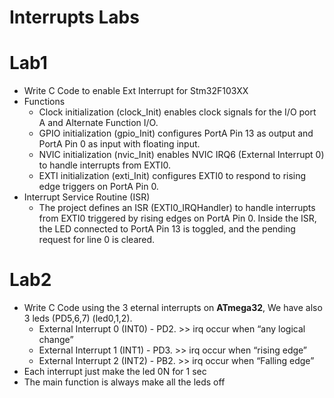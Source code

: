 # Interrupts Labs

# Lab1
- Write C Code to enable Ext Interrupt for Stm32F103XX
- Functions
    - Clock initialization (clock_Init) enables clock signals for the I/O port A and Alternate Function I/O.
    - GPIO initialization (gpio_Init) configures PortA Pin 13 as output and PortA Pin 0 as input with floating input.
    - NVIC initialization (nvic_Init) enables NVIC IRQ6 (External Interrupt 0) to handle interrupts from EXTI0.
    - EXTI initialization (exti_Init) configures EXTI0 to respond to rising edge triggers on PortA Pin 0.
- Interrupt Service Routine (ISR)
    - The project defines an ISR (EXTI0_IRQHandler) to handle interrupts from EXTI0 triggered by rising edges on PortA Pin 0. Inside the ISR, the LED connected to PortA Pin 13 is toggled, and the pending request for line 0 is cleared.



# Lab2
- Write C Code using the 3 eternal interrupts on **ATmega32**, We have also 3 leds (PD5,6,7) (led0,1,2).
    - External Interrupt 0 (INT0) - PD2. >> irq occur when “any logical change”
    - External Interrupt 1 (INT1) - PD3. >> irq occur when “rising edge”
    - External Interrupt 2 (INT2) - PB2. >> irq occur when “Falling edge”
- Each interrupt just make the led 0N for 1 sec
- The main function is always make all the leds off
